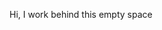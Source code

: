 Hi, I work behind this empty space

<!---
adibsyauqi/adibsyauqi is a ✨ special ✨ repository because its `README.md` (this file) appears on your GitHub profile.
You can click the Preview link to take a look at your changes.
--->
